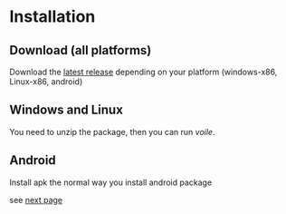 # Installation
## Download (all platforms)
Download the [latest release](https://github.com/Le-clan-des-Semi-Croustillant/SRSP-Simple-Simulator/releases) depending on your platform (windows-x86, Linux-x86, android)

## Windows and Linux
You need to unzip the package, then you can run *voile*.

## Android
Install apk the normal way you install android package


see [next page](en.opencpn-qtvlm-connection.md)